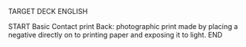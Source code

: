 TARGET DECK
ENGLISH

START
Basic
Contact print
Back: photographic print made by placing a negative directly on to printing paper and exposing it to light.
END
